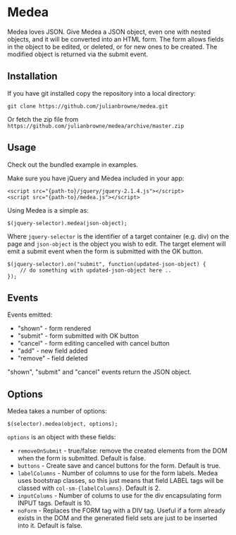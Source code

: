 
# Medea

Medea loves JSON. Give Medea a JSON object, even one with nested objects, and it will be converted into an HTML form. The form allows fields in the object to be edited, or deleted, or for new ones to be created. The modified object is returned via the submit event.

## Installation

If you have git installed copy the repository into a local directory:

    git clone https://github.com/julianbrowne/medea.git

Or fetch the zip file from ```https://github.com/julianbrowne/medea/archive/master.zip```

## Usage

Check out the bundled example in examples.

Make sure you have jQuery and Medea included in your app:

    <script src="{path-to}/jquery/jquery-2.1.4.js"></script>
    <script src="{path-to}/medea.js"></script>

Using Medea is a simple as:

    $(jquery-selector).medea(json-object);

Where `jquery-selector` is the identifier of a target container (e.g. div) on the page and `json-object` is the object you wish to edit. The target element will emit a submit event when the form is submitted with the OK button.

    $(jquery-selector).on("submit", function(updated-json-object) { 
        // do something with updated-json-object here ..
    });

## Events

Events emitted:

*   "shown"   - form rendered
*   "submit"  - form submitted with OK button
*   "cancel"  - form editing cancelled with cancel button
*   "add"     - new field added
*   "remove"  - field deleted

"shown", "submit" and "cancel" events return the JSON object.

## Options

Medea takes a number of options:

    $(selector).medea(object, options);

``options`` is an object with these fields:

*   ``removeOnSubmit`` - true/false: remove the created elements from the DOM when the form is submitted. Default is false.
*   ``buttons`` - Create save and cancel buttons for the form. Default is true.
*   ``labelColumns`` - Number of columns to use for the form labels. Medea uses bootstrap classes, so this just means that field LABEL tags will be classed with ``col-sm-{labelColumns}``. Default is 2.
*   ``inputColums`` - Number of colums to use for the div encapsulating form INPUT tags. Default is 10.
*   ``noForm`` - Replaces the FORM tag with a DIV tag. Useful if a form already exists in the DOM and the generated field sets are just to be inserted into it. Default is false.

